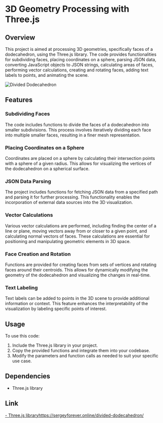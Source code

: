 # 3D Geometry Processing with Three.js

## Overview

This project is aimed at processing 3D geometries, specifically faces of a dodecahedron, using the Three.js library. The code provides functionalities for subdividing faces, placing coordinates on a sphere, parsing JSON data, converting JavaScript objects to JSON strings, calculating areas of faces, performing vector calculations, creating and rotating faces, adding text labels to points, and animating the scene.

![Divided Dodecahedron](https://github.com/MollyLovses/Divided-Dodecahedron/assets/96005820/85acc004-8141-4369-aa64-25fe42b1832a)

## Features

### Subdividing Faces

The code includes functions to divide the faces of a dodecahedron into smaller subdivisions. This process involves iteratively dividing each face into multiple smaller faces, resulting in a finer mesh representation.

### Placing Coordinates on a Sphere

Coordinates are placed on a sphere by calculating their intersection points with a sphere of a given radius. This allows for visualizing the vertices of the dodecahedron on a spherical surface.

### JSON Data Parsing

The project includes functions for fetching JSON data from a specified path and parsing it for further processing. This functionality enables the incorporation of external data sources into the 3D visualization.

### Vector Calculations

Various vector calculations are performed, including finding the center of a line or plane, moving vectors away from or closer to a given point, and calculating normal vectors of faces. These calculations are essential for positioning and manipulating geometric elements in 3D space.

### Face Creation and Rotation

Functions are provided for creating faces from sets of vertices and rotating faces around their centroids. This allows for dynamically modifying the geometry of the dodecahedron and visualizing the changes in real-time.

### Text Labeling

Text labels can be added to points in the 3D scene to provide additional information or context. This feature enhances the interpretability of the visualization by labeling specific points of interest.

## Usage

To use this code:

1. Include the Three.js library in your project.
2. Copy the provided functions and integrate them into your codebase.
3. Modify the parameters and function calls as needed to suit your specific use case.

## Dependencies

- Three.js library

## Link

[- Three.js library](https://sergeyforever.online/divided-dodecahedron/)https://sergeyforever.online/divided-dodecahedron/
